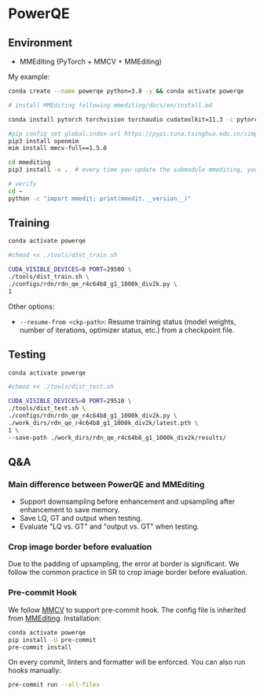 # PowerQE

## Environment

- MMEditing (PyTorch + MMCV + MMEditing)

My example:

```bash
conda create --name powerqe python=3.8 -y && conda activate powerqe

# install MMEditing following mmediting/docs/en/install.md

conda install pytorch torchvision torchaudio cudatoolkit=11.3 -c pytorch -y

#pip config set global.index-url https://pypi.tuna.tsinghua.edu.cn/simple
pip3 install openmim
mim install mmcv-full==1.5.0

cd mmediting
pip3 install -e .  # every time you update the submodule mmediting, you have to do this again

# verify
cd ~
python -c "import mmedit; print(mmedit.__version__)"
```

## Training

```bash
conda activate powerqe

#chmod +x ./tools/dist_train.sh

CUDA_VISIBLE_DEVICES=0 PORT=29500 \
./tools/dist_train.sh \
./configs/rdn/rdn_qe_r4c64b8_g1_1000k_div2k.py \
1
```

Other options:

- `--resume-from <ckp-path>`: Resume training status (model weights, number of iterations, optimizer status, etc.) from a checkpoint file.

## Testing

```bash
conda activate powerqe

#chmod +x ./tools/dist_test.sh

CUDA_VISIBLE_DEVICES=0 PORT=29510 \
./tools/dist_test.sh \
./configs/rdn/rdn_qe_r4c64b8_g1_1000k_div2k.py \
./work_dirs/rdn_qe_r4c64b8_g1_1000k_div2k/latest.pth \
1 \
--save-path ./work_dirs/rdn_qe_r4c64b8_g1_1000k_div2k/results/
```

## Q&A

### Main difference between PowerQE and MMEditing

- Support downsampling before enhancement and upsampling after enhancement to save memory.
- Save LQ, GT and output when testing.
- Evaluate "LQ vs. GT" and "output vs. GT" when testing.

### Crop image border before evaluation

Due to the padding of upsampling, the error at border is significant. We follow the common practice in SR to crop image border before evaluation.

### Pre-commit Hook

We follow [MMCV](https://github.com/open-mmlab/mmcv/blob/master/CONTRIBUTING.md) to support pre-commit hook. The config file is inherited from [MMEditing](https://github.com/ryanxingql/mmediting/blob/master/.pre-commit-config.yaml). Installation:

```bash
conda activate powerqe
pip install -U pre-commit
pre-commit install
```

On every commit, linters and formatter will be enforced. You can also run hooks manually:

```bash
pre-commit run --all-files
```

